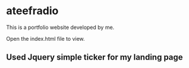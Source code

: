 # ateefradio
This is a portfolio website developed by me.


Open the index.html  file to view.

 ##   Used Jquery simple ticker for my landing page  ##
